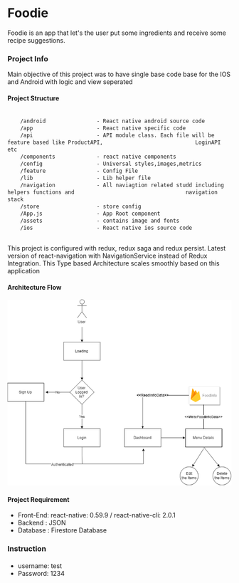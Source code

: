 # Foodie

Foodie is an app that let's the user put some ingredients and receive some recipe suggestions.

### Project Info

Main objective of this project was to have single base code base for the IOS and Android with logic and view seperated 

#### Project Structure 
```

    /android                - React native android source code
    /app                    - React native specific code
	/api		            - API module class. Each file will be feature based like ProductAPI,                             LoginAPI etc
    /components             - react native components
	/config		            - Universal styles,images,metrics
    /feature                - Config File
    /lib                    - Lib helper file   
    /navigation             - All naviagtion related studd including helpers functions and                                   navigation stack
    /store                  - store config
    /App.js                 - App Root component    
    /assets                 - contains image and fonts
    /ios                    - React native ios source code
     
```

This project is configured with redux, redux saga and redux persist. Latest version of react-navigation with NavigationService instead of Redux Integration. This Type based Architecture scales smoothly based on this application




#### Architecture Flow 
<img src="./assets/Foodie.png"  />


#### Project Requirement 
* Front-End: react-native: 0.59.9 / react-native-cli: 2.0.1
* Backend : JSON 
* Database : Firestore Database

### Instruction 
#### 
* username: test
* Password: 1234
